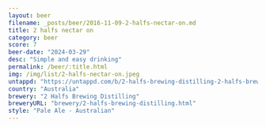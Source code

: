 ```yaml
---
layout: beer
filename: _posts/beer/2016-11-09-2-halfs-nectar-on.md
title: 2 halfs nectar on
category: beer
score: 7
beer-date: "2024-03-29"
desc: "Simple and easy drinking"
permalink: /beer/:title.html
img: /img/list/2-halfs-nectar-on.jpeg
untappd: "https://untappd.com/b/2-halfs-brewing-distilling-2-halfs-brewing-distilling-nectaron-session-pale-ale/5672077"
country: "Australia"
brewery: "2 Halfs Brewing Distilling"
breweryURL: "brewery/2-halfs-brewing-distilling.html"
style: "Pale Ale - Australian"
---
```

